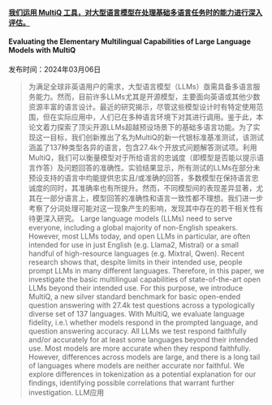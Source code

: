#### [我们运用 MultiQ 工具，对大型语言模型在处理基础多语言任务时的能力进行深入评估。](https://arxiv.org/abs/2403.03814)
#### Evaluating the Elementary Multilingual Capabilities of Large Language Models with MultiQ
发布时间：2024年03月06日
> 为满足全球非英语用户的需求，大型语言模型（LLMs）亟需具备多语言服务能力。然而，目前许多LLMs尤其是开源模型，主要面向英语或其他少数资源丰富的语言设计。最近的研究揭示，尽管这些模型设计时有特定使用范围，但在实际应用中，人们已在多种语言环境下对其进行调用。鉴于此，本论文着力探索了顶尖开源LLMs超越预设场景下的基础多语言功能。为了实现这一目标，我们创新推出了名为MultiQ的新一代银标准基准测试，该测试涵盖了137种类型各异的语言，包含27.4k个开放式问题解答测试项。利用MultiQ，我们可以衡量模型对于所给语言的忠诚度（即模型是否能以提示语言作答）及问题回答的准确性。实验结果显示，所有测试的LLMs在部分未预设支持的语言中均能提供忠实且/或准确的回答，多数模型在保持语言忠诚度的同时，其准确率也有所提升。然而，不同模型间的表现差异显著，尤其在一部分语言上，模型回答的准确性和语言一致性都不理想。我们进一步考察了分词处理可能对这一现象产生的影响，发现其中存在的若干相关性有待更深入研究。
> Large language models (LLMs) need to serve everyone, including a global majority of non-English speakers. However, most LLMs today, and open LLMs in particular, are often intended for use in just English (e.g. Llama2, Mistral) or a small handful of high-resource languages (e.g. Mixtral, Qwen). Recent research shows that, despite limits in their intended use, people prompt LLMs in many different languages. Therefore, in this paper, we investigate the basic multilingual capabilities of state-of-the-art open LLMs beyond their intended use. For this purpose, we introduce MultiQ, a new silver standard benchmark for basic open-ended question answering with 27.4k test questions across a typologically diverse set of 137 languages. With MultiQ, we evaluate language fidelity, i.e.\ whether models respond in the prompted language, and question answering accuracy. All LLMs we test respond faithfully and/or accurately for at least some languages beyond their intended use. Most models are more accurate when they respond faithfully. However, differences across models are large, and there is a long tail of languages where models are neither accurate nor faithful. We explore differences in tokenization as a potential explanation for our findings, identifying possible correlations that warrant further investigation.
LLM应用